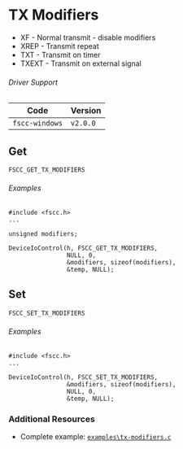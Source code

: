 # TX Modifiers

- XF - Normal transmit - disable modifiers
- XREP - Transmit repeat
- TXT - Transmit on timer
- TXEXT - Transmit on external signal

###### Driver Support
| Code           | Version
| -------------- | --------
| `fscc-windows` | `v2.0.0` 

## Get
```c
FSCC_GET_TX_MODIFIERS
```

###### Examples
```
#include <fscc.h>
...

unsigned modifiers;

DeviceIoControl(h, FSCC_GET_TX_MODIFIERS, 
				NULL, 0, 
				&modifiers, sizeof(modifiers), 
				&temp, NULL);	
```


## Set
```c
FSCC_SET_TX_MODIFIERS
```

###### Examples
```
#include <fscc.h>
...

DeviceIoControl(h, FSCC_SET_TX_MODIFIERS, 
				&modifiers, sizeof(modifiers), 
				NULL, 0, 
				&temp, NULL);
```


### Additional Resources
- Complete example: [`examples\tx-modifiers.c`](https://github.com/commtech/cfscc/blob/master/examples/tx-modifiers/tx-modifiers.c)
